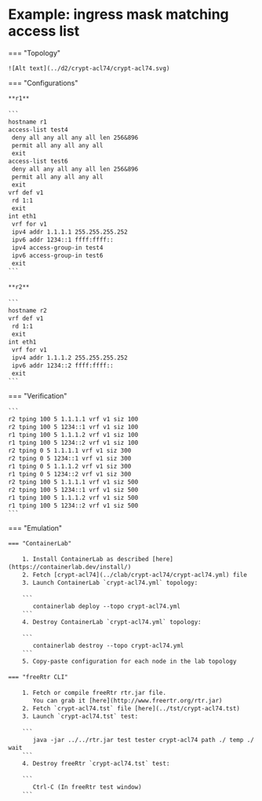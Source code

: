 # Example: ingress mask matching access list

=== "Topology"

    ![Alt text](../d2/crypt-acl74/crypt-acl74.svg)

=== "Configurations"

    **r1**

    ```
    hostname r1
    access-list test4
     deny all any all any all len 256&896
     permit all any all any all
     exit
    access-list test6
     deny all any all any all len 256&896
     permit all any all any all
     exit
    vrf def v1
     rd 1:1
     exit
    int eth1
     vrf for v1
     ipv4 addr 1.1.1.1 255.255.255.252
     ipv6 addr 1234::1 ffff:ffff::
     ipv4 access-group-in test4
     ipv6 access-group-in test6
     exit
    ```

    **r2**

    ```
    hostname r2
    vrf def v1
     rd 1:1
     exit
    int eth1
     vrf for v1
     ipv4 addr 1.1.1.2 255.255.255.252
     ipv6 addr 1234::2 ffff:ffff::
     exit
    ```

=== "Verification"

    ```
    r2 tping 100 5 1.1.1.1 vrf v1 siz 100
    r2 tping 100 5 1234::1 vrf v1 siz 100
    r1 tping 100 5 1.1.1.2 vrf v1 siz 100
    r1 tping 100 5 1234::2 vrf v1 siz 100
    r2 tping 0 5 1.1.1.1 vrf v1 siz 300
    r2 tping 0 5 1234::1 vrf v1 siz 300
    r1 tping 0 5 1.1.1.2 vrf v1 siz 300
    r1 tping 0 5 1234::2 vrf v1 siz 300
    r2 tping 100 5 1.1.1.1 vrf v1 siz 500
    r2 tping 100 5 1234::1 vrf v1 siz 500
    r1 tping 100 5 1.1.1.2 vrf v1 siz 500
    r1 tping 100 5 1234::2 vrf v1 siz 500
    ```

=== "Emulation"

    === "ContainerLab"

        1. Install ContainerLab as described [here](https://containerlab.dev/install/)  
        2. Fetch [crypt-acl74](../clab/crypt-acl74/crypt-acl74.yml) file  
        3. Launch ContainerLab `crypt-acl74.yml` topology:  

        ```
           containerlab deploy --topo crypt-acl74.yml  
        ```
        4. Destroy ContainerLab `crypt-acl74.yml` topology:  

        ```
           containerlab destroy --topo crypt-acl74.yml  
        ```
        5. Copy-paste configuration for each node in the lab topology

    === "freeRtr CLI"

        1. Fetch or compile freeRtr rtr.jar file.  
           You can grab it [here](http://www.freertr.org/rtr.jar)  
        2. Fetch `crypt-acl74.tst` file [here](../tst/crypt-acl74.tst)  
        3. Launch `crypt-acl74.tst` test:  

        ```
           java -jar ../../rtr.jar test tester crypt-acl74 path ./ temp ./ wait
        ```
        4. Destroy freeRtr `crypt-acl74.tst` test:  

        ```
           Ctrl-C (In freeRtr test window)
        ```

